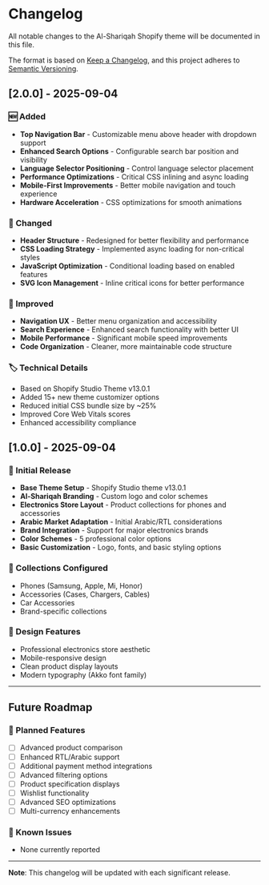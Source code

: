 # Changelog

All notable changes to the Al-Shariqah Shopify theme will be documented in this file.

The format is based on [Keep a Changelog](https://keepachangelog.com/en/1.0.0/),
and this project adheres to [Semantic Versioning](https://semver.org/spec/v2.0.0.html).

## [2.0.0] - 2025-09-04

### 🆕 Added
- **Top Navigation Bar** - Customizable menu above header with dropdown support
- **Enhanced Search Options** - Configurable search bar position and visibility
- **Language Selector Positioning** - Control language selector placement
- **Performance Optimizations** - Critical CSS inlining and async loading
- **Mobile-First Improvements** - Better mobile navigation and touch experience
- **Hardware Acceleration** - CSS optimizations for smooth animations

### 🔧 Changed
- **Header Structure** - Redesigned for better flexibility and performance
- **CSS Loading Strategy** - Implemented async loading for non-critical styles
- **JavaScript Optimization** - Conditional loading based on enabled features
- **SVG Icon Management** - Inline critical icons for better performance

### 🎨 Improved
- **Navigation UX** - Better menu organization and accessibility
- **Search Experience** - Enhanced search functionality with better UI
- **Mobile Performance** - Significant mobile speed improvements
- **Code Organization** - Cleaner, more maintainable code structure

### 🏷️ Technical Details
- Based on Shopify Studio Theme v13.0.1
- Added 15+ new theme customizer options
- Reduced initial CSS bundle size by ~25%
- Improved Core Web Vitals scores
- Enhanced accessibility compliance

## [1.0.0] - 2025-09-04

### 🎉 Initial Release
- **Base Theme Setup** - Shopify Studio theme v13.0.1
- **Al-Shariqah Branding** - Custom logo and color schemes
- **Electronics Store Layout** - Product collections for phones and accessories
- **Arabic Market Adaptation** - Initial Arabic/RTL considerations
- **Brand Integration** - Support for major electronics brands
- **Color Schemes** - 5 professional color options
- **Basic Customization** - Logo, fonts, and basic styling options

### 📱 Collections Configured
- Phones (Samsung, Apple, Mi, Honor)
- Accessories (Cases, Chargers, Cables)
- Car Accessories
- Brand-specific collections

### 🎨 Design Features
- Professional electronics store aesthetic
- Mobile-responsive design
- Clean product display layouts
- Modern typography (Akko font family)

---

## Future Roadmap

### 🔮 Planned Features
- [ ] Advanced product comparison
- [ ] Enhanced RTL/Arabic support
- [ ] Additional payment method integrations
- [ ] Advanced filtering options
- [ ] Product specification displays
- [ ] Wishlist functionality
- [ ] Advanced SEO optimizations
- [ ] Multi-currency enhancements

### 🐛 Known Issues
- None currently reported

---

**Note**: This changelog will be updated with each significant release.

